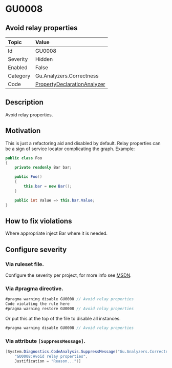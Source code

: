 # GU0008
## Avoid relay properties

| Topic    | Value
| :--      | :--
| Id       | GU0008
| Severity | Hidden
| Enabled  | False
| Category | Gu.Analyzers.Correctness
| Code     | [PropertyDeclarationAnalyzer](https://github.com/GuOrg/Gu.Analyzers/blob/master/Gu.Analyzers/Analyzers/PropertyDeclarationAnalyzer.cs)

## Description

Avoid relay properties.

## Motivation

This is just a refactoring aid and disabled by default.
Relay properties can be a sign of service locator complicating the graph. Example:

```C#
public class Foo
{
    private readonly Bar bar;

    public Foo()
    {
        this.bar = new Bar();
    }

    public int Value => this.bar.Value;
}
```

## How to fix violations

Where appropriate inject Bar where it is needed.

<!-- start generated config severity -->
## Configure severity

### Via ruleset file.

Configure the severity per project, for more info see [MSDN](https://msdn.microsoft.com/en-us/library/dd264949.aspx).

### Via #pragma directive.
```C#
#pragma warning disable GU0008 // Avoid relay properties
Code violating the rule here
#pragma warning restore GU0008 // Avoid relay properties
```

Or put this at the top of the file to disable all instances.
```C#
#pragma warning disable GU0008 // Avoid relay properties
```

### Via attribute `[SuppressMessage]`.

```C#
[System.Diagnostics.CodeAnalysis.SuppressMessage("Gu.Analyzers.Correctness", 
    "GU0008:Avoid relay properties", 
    Justification = "Reason...")]
```
<!-- end generated config severity -->